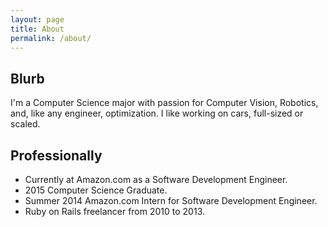```yaml
---
layout: page
title: About
permalink: /about/
---
```


## Blurb

I'm a Computer Science major with passion for Computer Vision, Robotics,
and, like any engineer, optimization. I like working on cars, full-sized
or scaled.

## Professionally

* Currently at Amazon.com as a Software Development Engineer.
* 2015 Computer Science Graduate.
* Summer 2014 Amazon.com Intern for Software Development Engineer.
* Ruby on Rails freelancer from 2010 to 2013.
